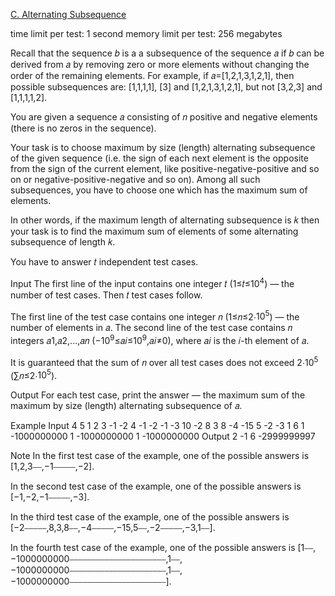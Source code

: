 [C. Alternating Subsequence](https://codeforces.com/problemset/problem/1343/C)

time limit per test: 1 second
memory limit per test: 256 megabytes

Recall that the sequence 𝑏 is a a subsequence of the sequence 𝑎 if 𝑏 can be derived from 𝑎 by removing zero or more elements without changing the order of the remaining elements. For example, if 𝑎=[1,2,1,3,1,2,1], then possible subsequences are: [1,1,1,1], [3] and [1,2,1,3,1,2,1], but not [3,2,3] and [1,1,1,1,2].

You are given a sequence 𝑎 consisting of 𝑛 positive and negative elements (there is no zeros in the sequence).

Your task is to choose maximum by size (length) alternating subsequence of the given sequence (i.e. the sign of each next element is the opposite from the sign of the current element, like positive-negative-positive and so on or negative-positive-negative and so on). Among all such subsequences, you have to choose one which has the maximum sum of elements.

In other words, if the maximum length of alternating subsequence is 𝑘 then your task is to find the maximum sum of elements of some alternating subsequence of length 𝑘.

You have to answer 𝑡 independent test cases.

Input
The first line of the input contains one integer 𝑡 (1≤𝑡≤$10^4$) — the number of test cases. Then 𝑡 test cases follow.

The first line of the test case contains one integer 𝑛 (1≤𝑛≤2⋅$10^5$) — the number of elements in 𝑎. The second line of the test case contains 𝑛 integers 𝑎1,𝑎2,…,𝑎𝑛 (−$10^9$≤𝑎𝑖≤$10^9$,𝑎𝑖≠0), where 𝑎𝑖 is the 𝑖-th element of 𝑎.

It is guaranteed that the sum of 𝑛 over all test cases does not exceed 2⋅$10^5$ (∑𝑛≤2⋅$10^5$).

Output
For each test case, print the answer — the maximum sum of the maximum by size (length) alternating subsequence of 𝑎.

Example
Input
4
5
1 2 3 -1 -2
4
-1 -2 -1 -3
10
-2 8 3 8 -4 -15 5 -2 -3 1
6
1 -1000000000 1 -1000000000 1 -1000000000
Output
2
-1
6
-2999999997

Note
In the first test case of the example, one of the possible answers is [1,2,3⎯⎯,−1⎯⎯⎯⎯⎯,−2].

In the second test case of the example, one of the possible answers is [−1,−2,−1⎯⎯⎯⎯⎯,−3].

In the third test case of the example, one of the possible answers is [−2⎯⎯⎯⎯⎯,8,3,8⎯⎯,−4⎯⎯⎯⎯⎯,−15,5⎯⎯,−2⎯⎯⎯⎯⎯,−3,1⎯⎯].

In the fourth test case of the example, one of the possible answers is [1⎯⎯,−1000000000⎯⎯⎯⎯⎯⎯⎯⎯⎯⎯⎯⎯⎯⎯⎯⎯⎯⎯⎯⎯⎯⎯,1⎯⎯,−1000000000⎯⎯⎯⎯⎯⎯⎯⎯⎯⎯⎯⎯⎯⎯⎯⎯⎯⎯⎯⎯⎯⎯,1⎯⎯,−1000000000⎯⎯⎯⎯⎯⎯⎯⎯⎯⎯⎯⎯⎯⎯⎯⎯⎯⎯⎯⎯⎯⎯].